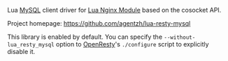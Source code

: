 <!---
    @title         Lua Resty My SQLLibrary
    @creator       Yichun Zhang
    @created       2012-02-29 07:33 GMT
    @modifier      YichunZhang
    @modified      2012-02-29 07:35 GMT
    @changecount   3
--->

Lua [MySQL](http://en.wikipedia.org/wiki/MySQL) client driver for [Lua Nginx Module](lua-nginx-module/) based on the cosocket API.

Project homepage: https://github.com/agentzh/lua-resty-mysql

This library is enabled by default. You can specify the `--without-lua_resty_mysql` option to [OpenResty](openresty/)'s `./configure` script to explicitly disable it.
